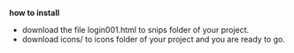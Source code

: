 **how to install**
* download the file login001.html to snips folder of your project.
* download icons/ to icons folder of your project and you are ready to go.
